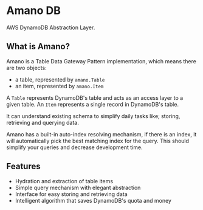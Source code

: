 # Amano DB

AWS DynamoDB Abstraction Layer.

## What is Amano?

Amano is a Table Data Gateway Pattern implementation, which means there are two objects:

 - a table, represented by `amano.Table`
 - an item, represented by `amano.Item`

A `Table` represents DynamoDB's table and acts as an access layer to a given table. An `Item` represents a single record in DynamoDB's table.

It can understand existing schema to simplify daily tasks like; storing, retrieving and querying data.

Amano has a built-in auto-index resolving mechanism, if there is an index, it will automatically pick the best matching index for the query. This should simplify your queries and decrease development time. 

## Features

 - Hydration and extraction of table items
 - Simple query mechanism with elegant abstraction
 - Interface for easy storing and retrieving data
 - Intelligent algorithm that saves DynamoDB's quota and money

